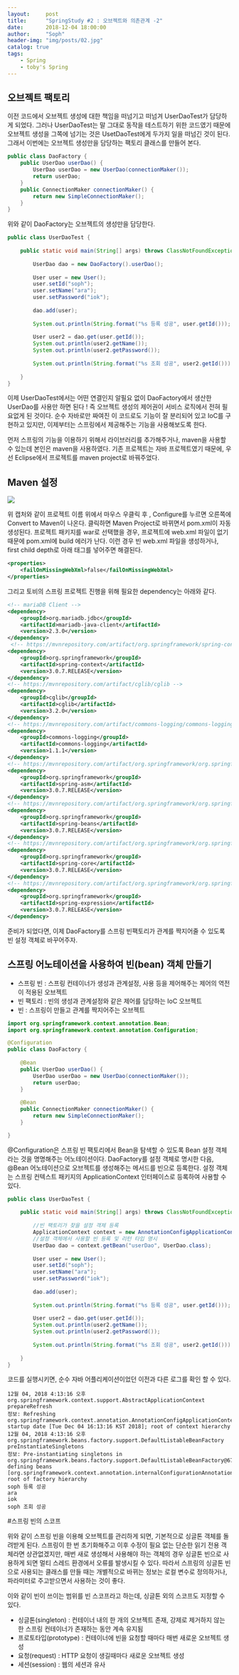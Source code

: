 ```yaml
---
layout:     post
title:      "SpringStudy #2 : 오브젝트와 의존관계 -2"
date:       2018-12-04 18:00:00
author:     "Soph"
header-img: "img/posts/02.jpg"
catalog: true
tags:
    - Spring
    - toby's Spring
---
```


## 오브젝트 팩토리
  이전 코드에서 오브젝트 생성에 대한 책임을 떠넘기고 떠넘겨 UserDaoTest가 담당하게 되었다. 그러나 UserDaoTest는 말 그대로 동작을 테스트하기 위한 코드였기 때문에 오브젝트 생성을 그쪽에 넘기는 것은 UsetDaoTest에게 두가지 일을 떠넘긴 것이 된다. 그래서 이번에는 오브젝트 생성만을 담당하는 팩토리 클래스를 만들어 본다.
  
```java
public class DaoFactory {
	public UserDao userDao() {
		UserDao userDao = new UserDao(connectionMaker());
		return userDao;
	}
	public ConnectionMaker connectionMaker() {
		return new SimpleConnectionMaker();
	}
}

```

위와 같이 DaoFactory는 오브젝트의 생성만을 담당한다. 

```java
public class UserDaoTest {
	
	public static void main(String[] args) throws ClassNotFoundException, SQLException {
		
		UserDao dao = new DaoFactory().userDao();
		
		User user = new User();
		user.setId("soph");
		user.setName("ara");
		user.setPassword("iok");
		
		dao.add(user);
		
		System.out.println(String.format("%s 등록 성공", user.getId()));
		
		User user2 = dao.get(user.getId());
		System.out.println(user2.getName());
		System.out.println(user2.getPassword());
		
		System.out.println(String.format("%s 조회 성공", user2.getId()));
		
	}
}
```

이제 UserDaoTest에서는 어떤 연결인지 알필요 없이 DaoFactory에서 생산한 UserDao를 사용만 하면 된다 !
즉 오브젝트 생성의 제어권이 서비스 로직에서 전혀 필요없게 된 것이다.
순수 자바로만 짜여진 이 코드로도 기능이 잘 분리되어 있고 IoC를 구현하고 있지만, 이제부터는 스프링에서 제공해주는 기능을 사용해보도록 한다.

먼저 스프링의 기능을 이용하기 위해서 라이브러리를 추가해주거나, maven을 사용할 수 있는데 본인은 maven을 사용하였다. 기존 프로젝트는 자바 프로젝트였기 때문에, 우선 Eclipse에서 프로젝트를 maven project로 바꿔주었다.

## Maven 설정

<img src="https://soph0610.github.io/img/posts/springstudy02_01.png"/>

위 캡처와 같이 프로젝트 이름 위에서 마우스 우클릭 후 , Configure를 누르면 오른쪽에 Convert to Maven이 나온다. 클릭하면 Maven Project로 바뀌면서 pom.xml이 자동생성된다. 프로젝트 패키지를 war로 선택했을 경우, 프로젝트에 web.xml 파일이 없기 때문에 pom.xml에 build 에러가 난다. 이런 경우 빈 web.xml 파일을 생성하거나, first child depth로 아래 태그를 넣어주면 해결된다.

```xml
<properties>
  	<failOnMissingWebXml>false</failOnMissingWebXml>
</properties>
```

그리고 토비의 스프링 프로젝트 진행을 위해 필요한 dependency는 아래와 같다.

```xml
<!-- mariaDB Client -->
<dependency>
    <groupId>org.mariadb.jdbc</groupId>
    <artifactId>mariadb-java-client</artifactId>
    <version>2.3.0</version>
</dependency>
 <!-- https://mvnrepository.com/artifact/org.springframework/spring-context -->
<dependency>
    <groupId>org.springframework</groupId>
    <artifactId>spring-context</artifactId>
    <version>3.0.7.RELEASE</version>
</dependency>
<!-- https://mvnrepository.com/artifact/cglib/cglib -->
<dependency>
    <groupId>cglib</groupId>
    <artifactId>cglib</artifactId>
    <version>3.2.0</version>
</dependency>
<!-- https://mvnrepository.com/artifact/commons-logging/commons-logging -->
<dependency>
    <groupId>commons-logging</groupId>
    <artifactId>commons-logging</artifactId>
    <version>1.1.1</version>
</dependency>
<!-- https://mvnrepository.com/artifact/org.springframework/org.springframework.asm -->
<dependency>
    <groupId>org.springframework</groupId>
    <artifactId>spring-asm</artifactId>
    <version>3.0.7.RELEASE</version>
</dependency>
<!-- https://mvnrepository.com/artifact/org.springframework/org.springframework.beans -->
<dependency>
    <groupId>org.springframework</groupId>
    <artifactId>spring-beans</artifactId>
    <version>3.0.7.RELEASE</version>
</dependency>
<!-- https://mvnrepository.com/artifact/org.springframework/org.springframework.core -->
<dependency>
    <groupId>org.springframework</groupId>
    <artifactId>spring-core</artifactId>
    <version>3.0.7.RELEASE</version>
</dependency>
<!-- https://mvnrepository.com/artifact/org.springframework/org.springframework.expression -->
<dependency>
    <groupId>org.springframework</groupId>
    <artifactId>spring-expression</artifactId>
    <version>3.0.7.RELEASE</version>
</dependency>
```

준비가 되었다면, 이제 DaoFactory를 스프링 빈팩토리가 관계를 짝지어줄 수 있도록 빈 설정 객체로 바꾸어주자.

## 스프링 어노테이션을 사용하여 빈(bean) 객체 만들기

- 스프링 빈 : 스프링 컨테이너가 생성과 관계설정, 사용 등을 제어해주는 제어의 역전이 적용된 오브젝트
- 빈 팩토리 : 빈의 생성과 관계설정와 같은 제어를 담당하는 IoC 오브젝트
- 빈 : 스프링이 만들고 관계를 짝지어주는 오브젝트

```java
import org.springframework.context.annotation.Bean;
import org.springframework.context.annotation.Configuration;

@Configuration
public class DaoFactory {
	
	@Bean
	public UserDao userDao() {
		UserDao userDao = new UserDao(connectionMaker());
		return userDao;
	}
	
	@Bean
	public ConnectionMaker connectionMaker() {
		return new SimpleConnectionMaker();
	}

}
```

@Configuration은 스프링 빈 팩토리에서 Bean을 탐색할 수 있도록 Bean 설정 객체라는 것을 명명해주는 어노테이션이다. DaoFactory를 설정 객체로 명시한 다음, @Bean 어노테이션으로 오브젝트를 생성해주는 메서드를 빈으로 등록한다. 설정 객체는 스프링 컨텍스트 패키지의 ApplicationContext 인터페이스로 등록하여 사용할 수 있다.

```java
public class UserDaoTest {
	
	public static void main(String[] args) throws ClassNotFoundException, SQLException {
		
        //빈 팩토리가 찾을 설정 객체 등록
		ApplicationContext context = new AnnotationConfigApplicationContext(DaoFactory.class);
        //설정 객체에서 사용할 빈 등록 및 리턴 타입 명시
		UserDao dao = context.getBean("userDao", UserDao.class);
		
		User user = new User();
		user.setId("soph");
		user.setName("ara");
		user.setPassword("iok");
		
		dao.add(user);
		
		System.out.println(String.format("%s 등록 성공", user.getId()));
		
		User user2 = dao.get(user.getId());
		System.out.println(user2.getName());
		System.out.println(user2.getPassword());
		
		System.out.println(String.format("%s 조회 성공", user2.getId()));
		
	}
}
```

코드를 실행시키면, 순수 자바 어플리케이션이었던 이전과 다른 로그를 확인 할 수 있다.

```
12월 04, 2018 4:13:16 오후 org.springframework.context.support.AbstractApplicationContext prepareRefresh
정보: Refreshing org.springframework.context.annotation.AnnotationConfigApplicationContext@2dda6444: startup date [Tue Dec 04 16:13:16 KST 2018]; root of context hierarchy
12월 04, 2018 4:13:16 오후 org.springframework.beans.factory.support.DefaultListableBeanFactory preInstantiateSingletons
정보: Pre-instantiating singletons in org.springframework.beans.factory.support.DefaultListableBeanFactory@67f89fa3: defining beans [org.springframework.context.annotation.internalConfigurationAnnotationProcessor,org.springframework.context.annotation.internalAutowiredAnnotationProcessor,org.springframework.context.annotation.internalRequiredAnnotationProcessor,org.springframework.context.annotation.internalCommonAnnotationProcessor,daoFactory,userDao,connectionMaker]; root of factory hierarchy
soph 등록 성공
ara
iok
soph 조회 성공
```

#스프링 빈의 스코프

  위와 같이 스프링 빈을 이용해 오브젝트를 관리하게 되면, 기본적으로 싱글톤 객체를 돌려받게 된다. 스프링이 한 번 초기화해주고 이후 수정이 필요 없는 단순한 읽기 전용 객체라면 상관없겠지만, 매번 새로 생성해서 사용해야 하는 객체의 경우 싱글톤 빈으로 사용하게 되면 멀티 스레드 환경에서 오류를 발생시킬 수 있다. 따라서 스프링의 싱글톤 빈으로 사용되는 클래스를 만들 때는 개별적으로 바뀌는 정보는 로컬 변수로 정의하거나, 파라미터로 주고받으면서 사용하는 것이 좋다.
  
  이와 같이 빈이 쓰이는 범위를 빈 스코프라고 하는데, 싱글톤 외의 스코프도 지정할 수 있다.
  
  - 싱글톤(singleton) : 컨테이너 내의 한 개의 오브젝트 존재, 강제로 제거하지 않는 한 스프링 컨테이너가 존재하는 동안 계속 유지됨
  - 프로토타입(prototype) : 컨테이너에 빈을 요청할 때마다 매번 새로운 오브젝트 생성
  - 요청(request) : HTTP 요청이 생길때마다 새로운 오브젝트 생성
  - 세션(session) : 웹의 세션과 유사





